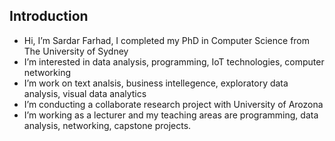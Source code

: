 ## Introduction 
- Hi, I’m Sardar Farhad, I completed my PhD in Computer Science from The University of Sydney
- I’m interested in data analysis, programming, IoT technologies, computer networking
- I’m work on text analsis, business intellegence, exploratory data analysis, visual data analytics
- I’m conducting a collaborate research project with University of Arozona 
- I’m working as a lecturer and my teaching areas are programming, data analysis, networking, capstone projects. 

<!---
sardarfarhad/sardarfarhad is a ✨ special ✨ repository because its `README.md` (this file) appears on your GitHub profile.
You can click the Preview link to take a look at your changes.
--->
